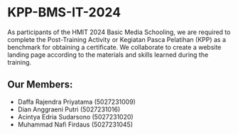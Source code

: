 # KPP-BMS-IT-2024
As participants of the HMIT 2024 Basic Media Schooling, we are required to complete the Post-Training Activity or Kegiatan Pasca Pelatihan (KPP) as a benchmark for obtaining a certificate. We collaborate to create a website landing page according to the materials and skills learned during the training.

## Our Members:
- Daffa Rajendra Priyatama (5027231009)
- Dian Anggraeni Putri (5027231016)
- Acintya Edria Sudarsono (5027231020)
- Muhammad Nafi Firdaus (5027231045)
